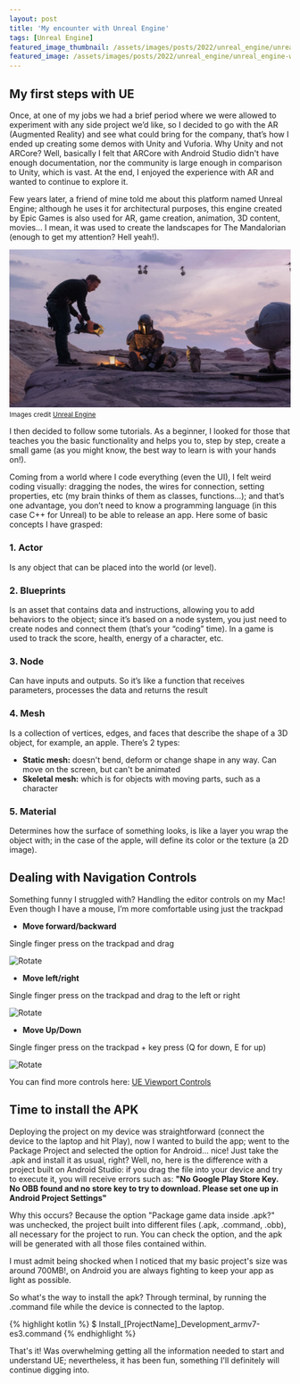 ```yaml
---
layout: post
title: 'My encounter with Unreal Engine'
tags: [Unreal Engine]
featured_image_thumbnail: /assets/images/posts/2022/unreal_engine/unreal_engine-wallpaper_thumbnail.jpg
featured_image: /assets/images/posts/2022/unreal_engine/unreal_engine-wallpaper.jpg
---
```


## My first steps with UE 

<!--more-->


Once, at one of my jobs we had a brief period where we were allowed to experiment with any side project we’d like, so I decided to go with the AR (Augmented Reality) and see what could bring for the company, that’s how I ended up creating some demos with Unity and Vuforia. Why Unity and not ARCore? Well, basically I felt that ARCore with Android Studio didn't have enough documentation, nor the community is large enough in comparison to Unity, which is vast. At the end, I enjoyed the experience with AR and wanted to continue to explore it.


Few years later, a friend of mine told me about this platform named Unreal Engine; although he uses it for architectural purposes, this engine created by Epic Games is also used for AR, game creation, animation, 3D content, movies… I mean, it was used to create the landscapes for The Mandalorian (enough to get my attention? Hell yeah!).

![Water in a shallow mountain valley in Kluane National Park](assets/images/posts/2022/unreal_engine/UE-mandalorian.jpeg)
<small>Images credit [Unreal Engine](https://www.unrealengine.com/en-US/blog/forging-new-paths-for-filmmakers-on-the-mandalorian)</small>

I then decided to follow some tutorials. As a beginner, I looked for those that teaches you the basic functionality and helps you to, step by step, create a small game (as you might know, the best way to learn is with your hands on!).

Coming from a world where I code everything (even the UI), I felt weird coding visually: dragging the nodes, the wires for connection, setting properties, etc (my brain thinks of them as classes, functions…); and that’s one advantage, you don’t need to know a programming language (in this case C++ for Unreal) to be able to release an app. Here some of basic concepts I have grasped:

### 1. Actor 
Is any object that can be placed into the world (or level).

### 2. Blueprints
Is an asset that contains data and instructions, allowing you to add behaviors to the object; since it’s based on a node system, you just need to create nodes and connect them (that’s your “coding” time). In a game is used to track the score, health, energy of a character, etc.

### 3. Node
Can have inputs and outputs. So it’s like a function that receives parameters, processes the data and returns the result

### 4. Mesh 
Is a collection of vertices, edges, and faces that describe the shape of a 3D object, for example, an apple. There’s 2 types:
- **Static mesh:** doesn't bend, deform or change shape in any way. Can move on the screen, but can't be animated
- **Skeletal mesh:** which is for objects with moving parts, such as a character


### 5. Material 
Determines how the surface of something looks, is like a layer you wrap the object with; in the case of the apple, will define its color or the texture (a 2D image).

## Dealing with Navigation Controls

Something funny I struggled with? Handling the editor controls on my Mac! Even though I have a mouse, I’m more comfortable using just the trackpad

- **Move forward/backward**

Single finger press on the trackpad and drag

![Rotate](assets/images/posts/2022/unreal_engine/ue-forward-backward-480.gif)

- **Move left/right**

Single finger press on the trackpad and drag to the left or right


![Rotate](assets/images/posts/2022/unreal_engine/ue-rotate-480.gif)


- **Move Up/Down**

Single finger press on the trackpad + key press (Q for down, E for up)

![Rotate](assets/images/posts/2022/unreal_engine/ue-up-down-480.gif)

You can find more controls here: [UE Viewport Controls](https://docs.unrealengine.com/5.0/en-US/viewport-controls-in-unreal-engine/)


## Time to install the APK 

Deploying the project on my device was straightforward (connect the device to the laptop and hit Play), now I wanted to build the app; went to the Package Project and selected the option for Android... nice! Just take the .apk and install it as usual, right? Well, no, here is the difference with a project built on Android Studio: if you drag the file into your device and try to execute it, you will receive errors such as: **"No Google Play Store Key. No OBB found and no store key to try to download. Please set one up in Android Project Settings"** 

Why this occurs? Because the option "Package game data inside .apk?" was unchecked, the project built into different files (.apk, .command, .obb), all necessary for the project to run. You can check the option, and the apk will be generated with all those files contained within. 

I must admit being shocked when I noticed that my basic project's size was around 700MB!, on Android you are always fighting to keep your app as light as possible.

So what's the way to install the apk? Through terminal, by running the .command file while the device is connected to the laptop. 

{% highlight kotlin %}
 $ Install_[ProjectName]_Development_armv7-es3.command
{% endhighlight %}

That's it! Was overwhelming getting all the information needed to start and understand UE; nevertheless, it has been fun, something I'll definitely will continue digging into. 






